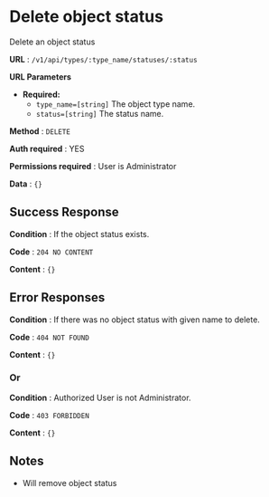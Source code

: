 # Delete object status

Delete an object status

**URL** : `/v1/api/types/:type_name/statuses/:status`

**URL Parameters**

* **Required:**
  * `type_name=[string]` The object type name. 
  * `status=[string]` The status name. 

**Method** : `DELETE`

**Auth required** : YES

**Permissions required** : User is Administrator

**Data** : `{}`

## Success Response

**Condition** : If the object status exists.

**Code** : `204 NO CONTENT`

**Content** : `{}`

## Error Responses

**Condition** : If there was no object status with given name to delete.

**Code** : `404 NOT FOUND`

**Content** : `{}`

### Or

**Condition** : Authorized User is not Administrator.

**Code** : `403 FORBIDDEN`

**Content** : `{}`


## Notes

* Will remove object status
